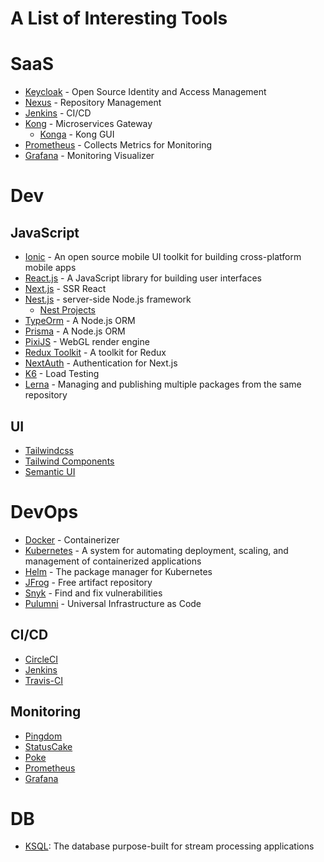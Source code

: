 # A List of Interesting Tools

# SaaS
- [Keycloak](https://www.keycloak.org/) - Open Source Identity and Access Management
- [Nexus](https://hub.docker.com/r/sonatype/nexus3/) - Repository Management
- [Jenkins](https://www.jenkins.io/) - CI/CD
- [Kong](https://konghq.com/) - Microservices Gateway
  - [Konga](https://github.com/pantsel/konga) - Kong GUI
- [Prometheus](https://hub.docker.com/r/prom/prometheus) - Collects Metrics for Monitoring
- [Grafana](https://hub.docker.com/r/grafana/grafana/) - Monitoring Visualizer

# Dev

## JavaScript
- [Ionic](https://ionicframework.com/) - An open source mobile UI toolkit for building cross-platform mobile apps
- [React.js](https://reactjs.org/) - A JavaScript library for building user interfaces
- [Next.js](https://nextjs.org/) - SSR React
- [Nest.js](https://nestjs.com/) - server-side Node.js framework
  - [Nest Projects](https://github.com/nestjs/awesome-nestjs)
- [TypeOrm](https://typeorm.io/) - A Node.js ORM
- [Prisma](https://www.prisma.io/) - A Node.js ORM
- [PixiJS](https://pixijs.com/) - WebGL render engine
- [Redux Toolkit](https://redux-toolkit.js.org/) - A toolkit for Redux
- [NextAuth](https://next-auth.js.org/) - Authentication for Next.js
- [K6](https://k6.io/) - Load Testing
- [Lerna](https://lerna.js.org/) - Managing and publishing multiple packages from the same repository

## UI
- [Tailwindcss](https://tailwindcss.com/)
- [Tailwind Components](https://tailblocks.cc/)
- [Semantic UI](https://react.semantic-ui.com/)

# DevOps
- [Docker](https://www.docker.com/) - Containerizer
- [Kubernetes](https://kubernetes.io/) - A system for automating deployment, scaling, and management of containerized applications
- [Helm](https://helm.sh/) - The package manager for Kubernetes
- [JFrog](https://jfrog.com/) - Free artifact repository
- [Snyk](https://snyk.io/) - Find and fix vulnerabilities
- [Pulumni](https://www.pulumi.com/) - Universal Infrastructure as Code

## CI/CD
- [CircleCI](https://circleci.com/)
- [Jenkins](https://www.jenkins.io/)
- [Travis-CI](https://www.travis-ci.com/)

## Monitoring
- [Pingdom](https://www.pingdom.com/)
- [StatusCake](https://www.statuscake.com/)
- [Poke](https://poke.digital/)
- [Prometheus](https://prometheus.io/)
- [Grafana](https://grafana.com/)

# DB
- [KSQL](https://ksqldb.io/): The database purpose-built for stream processing applications
